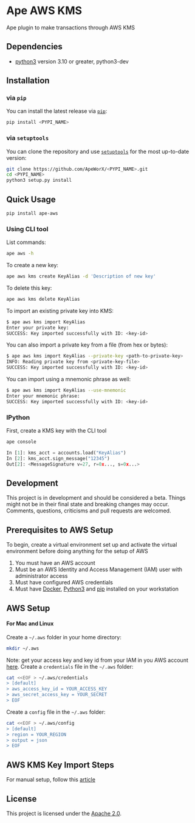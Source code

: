 # Ape AWS KMS

Ape plugin to make transactions through AWS KMS

## Dependencies
- [python3](https://www.python.org/downloads) version 3.10 or greater, python3-dev

## Installation

### via `pip`

You can install the latest release via [`pip`](https://pypi.org/project/pip/):

```bash
pip install <PYPI_NAME>
```

### via `setuptools`

You can clone the repository and use [`setuptools`](https://github.com/pypa/setuptools) for the most up-to-date version:

```bash
git clone https://github.com/ApeWorX/<PYPI_NAME>.git
cd <PYPI_NAME>
python3 setup.py install
```

## Quick Usage

```bash
pip install ape-aws
```

### Using CLI tool

List commands:

```bash
ape aws -h
```

To create a new key:

```bash
ape aws kms create KeyAlias -d 'Description of new key'
```

To delete this key:

```bash
ape aws kms delete KeyAlias
```

To import an existing private key into KMS:

```bash
$ ape aws kms import KeyAlias
Enter your private key:
SUCCESS: Key imported successfully with ID: <key-id>
```

You can also import a private key from a file (from hex or bytes):

```bash
$ ape aws kms import KeyAlias --private-key <path-to-private-key>
INFO: Reading private key from <private-key-file>
SUCCESS: Key imported successfully with ID: <key-id>
```

You can import using a mnemonic phrase as well:

```bash
$ ape aws kms import KeyAlias --use-mnemonic
Enter your mnemonic phrase:
SUCCESS: Key imported successfully with ID: <key-id>
```

### IPython

First, create a KMS key with the CLI tool

```bash
ape console
```

```python
In [1]: kms_acct = accounts.load("KeyAlias")
In [2]: kms_acct.sign_message("12345")
Out[2]: <MessageSignature v=27, r=0x..., s=0x...>
```

## Development

This project is in development and should be considered a beta.
Things might not be in their final state and breaking changes may occur.
Comments, questions, criticisms and pull requests are welcomed.

## Prerequisites to AWS Setup

To begin, create a virtual environment set up and activate the virtual environment before doing anything for the setup of AWS

1. You must have an AWS account
2. Must be an AWS Identity and Access Management (IAM) user with administrator access
3. Must have configured AWS credentials
4. Must have [Docker](https://docs.docker.com/get-docker/),
   [Python3](https://www.python.org/downloads/) and
   [pip](https://pip.pypa.io/en/stable/installation/) installed on your workstation

## AWS Setup

#### For Mac and Linux
Create a `~/.aws` folder in your home directory:
```bash
mkdir ~/.aws
```

Note: get your access key and key id from your IAM in you AWS account [here](https://docs.aws.amazon.com/IAM/latest/UserGuide/id_credentials_access-keys.html).
Create a `credentials` file in the `~/.aws` folder:
```bash
cat <<EOF > ~/.aws/credentials
> [default]
> aws_access_key_id = YOUR_ACCESS_KEY
> aws_secret_access_key = YOUR_SECRET
> EOF
```

Create a `config` file in the `~/.aws` folder:
```bash
cat <<EOF > ~/.aws/config
> [default]
> region = YOUR_REGION
> output = json
> EOF
```

## AWS KMS Key Import Steps

For manual setup, follow this [article](https://aws.amazon.com/blogs/database/import-ethereum-private-keys-to-aws-kms/)

## License

This project is licensed under the [Apache 2.0](LICENSE).

